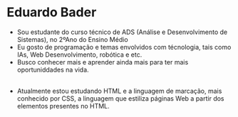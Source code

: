 # Eduardo Bader
<ul>
    <li>Sou estudante do curso técnico de ADS (Análise e Desenvolvimento de Sistemas), no 2ºAno do Ensino Médio</li>
    <li>Eu gosto de programação e temas envolvidos com técnologia, tais como IAs, Web Desenvolvimento, robótica e etc.</li>
    <li>Busco conhecer mais e aprender ainda mais para ter mais oportuniddades na vida.</li><br>
</ul>
<ul>
    <li>Atualmente estou estudando HTML e a linguagem de marcação, mais conhecido por CSS, a linguagem que estiliza páginas Web a partir dos elementos presentes no HTML.</li>
</ul>
